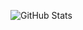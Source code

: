 ![GitHub Stats](https://github-readme-stats.vercel.app/api?username=delta-isr&show_icons=true&theme=dark)

